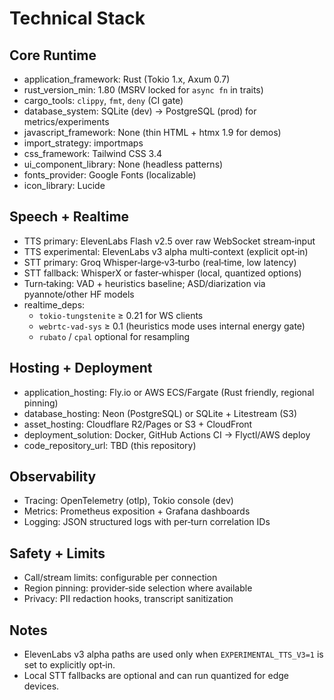 # Technical Stack

## Core Runtime
- application_framework: Rust (Tokio 1.x, Axum 0.7)
- rust_version_min: 1.80 (MSRV locked for `async fn` in traits)
- cargo_tools: `clippy`, `fmt`, `deny` (CI gate)
- database_system: SQLite (dev) → PostgreSQL (prod) for metrics/experiments
- javascript_framework: None (thin HTML + htmx 1.9 for demos)
- import_strategy: importmaps
- css_framework: Tailwind CSS 3.4
- ui_component_library: None (headless patterns)
- fonts_provider: Google Fonts (localizable)
- icon_library: Lucide

## Speech + Realtime
- TTS primary: ElevenLabs Flash v2.5 over raw WebSocket stream‑input
- TTS experimental: ElevenLabs v3 alpha multi‑context (explicit opt‑in)
- STT primary: Groq Whisper‑large‑v3‑turbo (real‑time, low latency)
- STT fallback: WhisperX or faster‑whisper (local, quantized options)
- Turn‑taking: VAD + heuristics baseline; ASD/diarization via pyannote/other HF models
- realtime_deps:
  - `tokio-tungstenite` ≥ 0.21 for WS clients
  - `webrtc-vad-sys` ≥ 0.1 (heuristics mode uses internal energy gate)
  - `rubato` / `cpal` optional for resampling

## Hosting + Deployment
- application_hosting: Fly.io or AWS ECS/Fargate (Rust friendly, regional pinning)
- database_hosting: Neon (PostgreSQL) or SQLite + Litestream (S3)
- asset_hosting: Cloudflare R2/Pages or S3 + CloudFront
- deployment_solution: Docker, GitHub Actions CI → Flyctl/AWS deploy
- code_repository_url: TBD (this repository)

## Observability
- Tracing: OpenTelemetry (otlp), Tokio console (dev)
- Metrics: Prometheus exposition + Grafana dashboards
- Logging: JSON structured logs with per‑turn correlation IDs

## Safety + Limits
- Call/stream limits: configurable per connection
- Region pinning: provider‑side selection where available
- Privacy: PII redaction hooks, transcript sanitization

## Notes
- ElevenLabs v3 alpha paths are used only when `EXPERIMENTAL_TTS_V3=1` is set to explicitly opt‑in.
- Local STT fallbacks are optional and can run quantized for edge devices.
